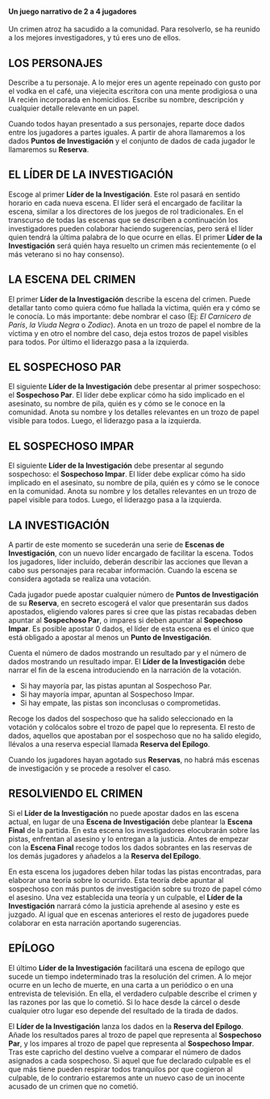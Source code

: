 #### Un juego narrativo de 2 a 4 jugadores
Un crimen atroz ha sacudido a la comunidad. Para resolverlo, se ha reunido a los mejores investigadores, y tú eres uno de ellos.

## LOS PERSONAJES
Describe a tu personaje. A lo mejor eres un agente repeinado con gusto por el vodka en el café, una viejecita escritora con una mente prodigiosa o una IA recién incorporada en homicidios. Escribe su nombre, descripción y cualquier detalle relevante en un papel.

Cuando todos hayan presentado a sus personajes, reparte doce dados entre los jugadores a partes iguales. A partir de ahora llamaremos a los dados **Puntos de Investigación** y el conjunto de dados de cada jugador le llamaremos su **Reserva**.

## EL LÍDER DE LA INVESTIGACIÓN
Escoge al primer **Líder de la Investigación**. Este rol pasará en sentido horario en cada nueva escena. El líder será el encargado de facilitar la escena, similar a los directores de los juegos de rol tradicionales. En el transcurso de todas las escenas que se describen a continuación los investigadores pueden colaborar haciendo sugerencias, pero será el líder quien tendrá la última palabra de lo que ocurre en ellas. El primer **Líder de la Investigación** será quién haya resuelto un crimen más recientemente (o el más veterano si no hay consenso).

## LA ESCENA DEL CRIMEN
El primer **Líder de la Investigación** describe la escena del crimen. Puede detallar tanto como quiera cómo fue hallada la víctima, quién era y cómo se le conocía. Lo más importante: debe nombrar el caso (Ej: *El Carnicero de París*, *la Viuda Negra* o *Zodiac*). Anota en un trozo de papel el nombre de la víctima y en otro el nombre del caso, deja estos trozos de papel visibles para todos. Por último el liderazgo pasa a la izquierda.

## EL SOSPECHOSO PAR
El siguiente **Líder de la Investigación** debe presentar al primer sospechoso: el **Sospechoso Par**. El líder debe explicar cómo ha sido implicado en el asesinato, su nombre de pila, quién es y cómo se le conoce en la comunidad. Anota su nombre y los detalles relevantes en un trozo de papel visible para todos. Luego, el liderazgo pasa a la izquierda.

## EL SOSPECHOSO IMPAR
El siguiente **Líder de la Investigación** debe presentar al segundo sospechoso: el **Sospechoso Impar**. El líder debe explicar cómo ha sido implicado en el asesinato, su nombre de pila, quién es y cómo se le conoce en la comunidad. Anota su nombre y los detalles relevantes en un trozo de papel visible para todos. Luego, el liderazgo pasa a la izquierda.

## LA INVESTIGACIÓN
A partir de este momento se sucederán una serie de **Escenas de Investigación**, con un nuevo líder encargado de facilitar la escena. Todos los jugadores, líder incluído, deberán describir las acciones que llevan a cabo sus personajes para recabar información. Cuando la escena se considera agotada se realiza una votación. 

Cada jugador puede apostar cualquier número de **Puntos de Investigación** de su **Reserva**, en secreto escogerá el valor que presentarán sus dados apostados, eligiendo valores pares si cree que las pistas recabadas deben apuntar al **Sospechoso Par**, o impares si deben apuntar al **Sopechoso Impar**. Es posible apostar 0 dados, el líder de esta escena es el único que está obligado a apostar al menos un **Punto de Investigación**. 

Cuenta el número de dados mostrando un resultado par y el número de dados mostrando un resultado impar. El **Líder de la Investigación** debe narrar el fin de la escena introduciendo en la narración  de la votación. 

* Si hay mayoría par, las pistas apuntan al Sospechoso Par.
* Si hay mayoría impar, apuntan al Sospechoso Impar.
* Si hay empate, las pistas son inconclusas o comprometidas.

Recoge los dados del sospechoso que ha salido seleccionado en la votación y colócalos sobre el trozo de papel que lo representa. El resto de dados, aquellos que apostaban por el sospechoso que no ha salido elegido, llévalos a una reserva especial llamada **Reserva del Epílogo**. 

Cuando los jugadores hayan agotado sus **Reservas**, no habrá más escenas de investigación y se procede a resolver el caso. 

## RESOLVIENDO EL CRIMEN
Si el **Líder de la Investigación** no puede apostar dados en las escena actual, en lugar de una **Escena de Investigación** debe plantear la **Escena Final** de la partida. En esta escena los investigadores elocubrarán sobre las pistas, enfrentan al asesino y lo entregan a la justicia. Antes de empezar con la **Escena Final** recoge todos los dados sobrantes en las reservas de los demás jugadores y añadelos a la **Reserva del Epílogo**. 

En esta escena los jugadores deben hilar todas las pistas encontradas, para elaborar una teoría sobre lo ocurrido. Esta teoría debe apuntar al sospechoso con más puntos de investigación sobre su trozo de papel cómo el asesino. Una vez establecida una teoría y un culpable, el **Líder de la Investigación** narrará cómo la justicia aprehende al asesino y este es juzgado. Al igual que en escenas anteriores el resto de jugadores puede colaborar en esta narración aportando sugerencias. 

## EPÍLOGO
El último **Líder de la Investigación** facilitará una escena de epílogo que sucede un tiempo indeterminado tras la resolución del crimen. A lo mejor ocurre en un lecho de muerte, en una carta a un periódico o en una entrevista de televisión. En ella, el verdadero culpable describe el crimen y las razones por las que lo cometió. Si lo hace desde la cárcel o desde cualquier otro lugar eso depende del resultado de la tirada de dados.

El **Líder de la Investigación** lanza los dados en la **Reserva del Epílogo**. Añade los resultados pares al trozo de papel que representa al **Sospechoso Par**, y los impares al trozo de papel que representa al **Sospechoso Impar**. Tras este capricho del destino vuelve a comparar el número de dados asignados a cada sospechoso. Si aquel que fue declarado culpable es el que más tiene pueden respirar todos tranquilos por que cogieron al culpable, de lo contrario estaremos ante un nuevo caso de un inocente acusado de un crimen que no cometió. 
